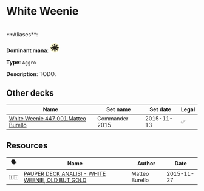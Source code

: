 <!-- This page is automatically generated by Myr: do not update it manually. Changes directly applied here will be lost. -->
# White Weenie
<br/>
**Aliases**: 

**Dominant mana**: <img src="../resources/images/mana/W.png" width="25"/>

**Type**: `Aggro`

**Description**: TODO.








## **Other decks**

| Name | Set name | Set date | Legal |
| -----| -------- | -------- | ----- |
| [White Weenie 447.001.Matteo Burello](https://www.mtggoldfish.com/deck/4351101) | Commander 2015 | 2015-11-13 | ✅ |




## **Resources**

| 🗣️ | Name | Author | Date |
| -- | ---- | ------ | ---- |
| 🇮🇹 | [PAUPER DECK ANALISI - WHITE WEENIE, OLD BUT GOLD](http://www.metagame.it/articoli-pauper/2543-pauper-deck-analisi-white-weenie.html) | Matteo Burello | 2015-11-27   |


